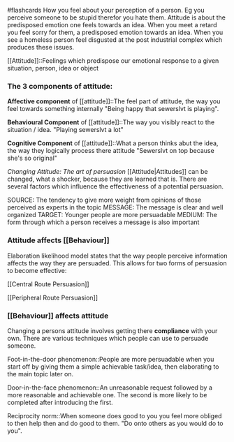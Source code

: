 #flashcards 
How you feel about your perception of a person. Eg you perceive someone to be stupid therefor you hate them. Attitude is about the predisposed emotion one feels towards an idea. When you meet a retard you feel sorry for them, a predisposed emotion towards an idea. When you see a homeless person feel disgusted at the post industrial complex which produces these issues.

[[Attitude]]::Feelings which predispose our emotional response to a given situation, person, idea or object
<!--SR:!2023-11-10,3,246-->
### The 3 components of attitude:
**Affective component** of [[attitude]]::The feel part of attitude, the way you feel towards something internally "Being happy that sewerslvt is playing".
<!--SR:!2023-11-11,4,227-->
**Behavioural Component** of [[attitude]]::The way you visibly react to the situation / idea.  "Playing sewerslvt a lot"
<!--SR:!2023-11-10,4,246-->
**Cognitive Component** of [[attitude]]::What a person thinks abut the idea, the way they logically process there attitude "Sewerslvt on top because she's so original"
<!--SR:!2023-11-08,2,206-->

*Changing Attitude: The art of persuasion*
[[Attitude|Attitudes]] can be changed, what a shocker, because they are learned that is. There are several factors which influence the effectiveness of a potential persuasion.

SOURCE: The tendency to give more weight from opinions of those perceived as experts in the topic
MESSAGE: The message is clear and well organized
TARGET: Younger people are more persuadable
MEDIUM: The form through which a person receives a message is also important

### Attitude affects [[Behaviour]]
Elaboration likelihood model states that the way people perceive information affects the way they are persuaded. This allows for two forms of persuasion to become effective:

[[Central Route Persuasion]]

[[Peripheral Route Persuasion]]

### [[Behaviour]] affects attitude
Changing a persons attitude involves getting there **compliance** with your own. There are various techniques which people can use to persuade someone.

Foot-in-the-door phenomenon::People are more persuadable when you start off by giving them a simple achievable task/idea, then elaborating to the main topic later on.
<!--SR:!2023-11-14,7,266-->

Door-in-the-face phenomenon::An unreasonable request followed by a more reasonable and achievable one. The second is more likely to be completed after introducing the first.
<!--SR:!2023-11-16,9,266-->

Reciprocity norm::When someone does good to you you feel more obliged to then help then and do good to them. "Do onto others as you would do to you".
<!--SR:!2023-11-08,3,230-->